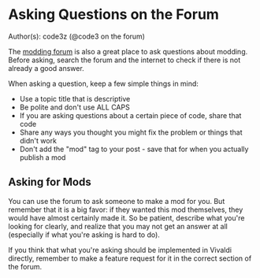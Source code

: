 # Asking Questions on the Forum

Author(s): code3z (@code3 on the forum)

The [modding forum](https://forum.vivaldi.net/category/52/modifications)
is also a great place to ask questions about modding. Before asking, search the
forum and the internet to check if there is not already a good answer.

When asking a question, keep a few simple things in mind:
 - Use a topic title that is descriptive
 - Be polite and don't use ALL CAPS
 - If you are asking questions about a certain piece of code, share that code
 - Share any ways you thought you might fix the problem or things that didn't work
 - Don't add the "mod" tag to your post - save that for when you actually publish a mod

## Asking for Mods

You can use the forum to ask someone to make a mod for you.
But remember that it is a big favor: if they wanted this mod themselves,
they would have almost certainly made it. So be patient, describe what you're
looking for clearly, and realize that you may not get an answer at all
(especially if what you're asking is hard to do).

If you think that what you're asking should be implemented in Vivaldi directly,
remember to make a feature request for it in the correct section of the forum.
